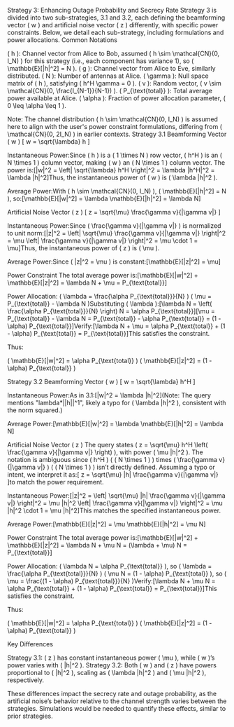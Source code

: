 Strategy 3: Enhancing Outage Probability and Secrecy Rate
Strategy 3 is divided into two sub-strategies, 3.1 and 3.2, each defining the beamforming vector ( w ) and artificial noise vector ( z ) differently, with specific power constraints. Below, we detail each sub-strategy, including formulations and power allocations.
Common Notations

( h ): Channel vector from Alice to Bob, assumed ( h \sim \mathcal{CN}(0, I_N) ) for this strategy (i.e., each component has variance 1), so ( \mathbb{E}[|h|^2] = N ).
( g ): Channel vector from Alice to Eve, similarly distributed.
( N ): Number of antennas at Alice.
( \gamma ): Null space matrix of ( h ), satisfying ( h^H \gamma = 0 ).
( v ): Random vector, ( v \sim \mathcal{CN}(0, \frac{I_{N-1}}{N-1}) ).
( P_{\text{total}} ): Total average power available at Alice.
( \alpha ): Fraction of power allocation parameter, ( 0 \leq \alpha \leq 1 ).

Note: The channel distribution ( h \sim \mathcal{CN}(0, I_N) ) is assumed here to align with the user's power constraint formulations, differing from ( \mathcal{CN}(0, 2I_N) ) in earlier contexts.
Strategy 3.1
Beamforming Vector ( w )
[ w = \sqrt{\lambda} h ]

Instantaneous Power:Since ( h ) is a ( 1 \times N ) row vector, ( h^H ) is an ( N \times 1 ) column vector, making ( w ) an ( N \times 1 ) column vector. The power is:[|w|^2 = \left| \sqrt{\lambda} h^H \right|^2 = \lambda |h^H|^2 = \lambda |h|^2]Thus, the instantaneous power of ( w ) is ( \lambda |h|^2 ).

Average Power:With ( h \sim \mathcal{CN}(0, I_N) ), ( \mathbb{E}[|h|^2] = N ), so:[\mathbb{E}[|w|^2] = \lambda \mathbb{E}[|h|^2] = \lambda N]


Artificial Noise Vector ( z )
[ z = \sqrt{\mu} \frac{\gamma v}{|\gamma v|} ]

Instantaneous Power:Since ( \frac{\gamma v}{|\gamma v|} ) is normalized to unit norm:[|z|^2 = \left| \sqrt{\mu} \frac{\gamma v}{|\gamma v|} \right|^2 = \mu \left| \frac{\gamma v}{|\gamma v|} \right|^2 = \mu \cdot 1 = \mu]Thus, the instantaneous power of ( z ) is ( \mu ).

Average Power:Since ( |z|^2 = \mu ) is constant:[\mathbb{E}[|z|^2] = \mu]


Power Constraint
The total average power is:[\mathbb{E}[|w|^2] + \mathbb{E}[|z|^2] = \lambda N + \mu = P_{\text{total}}]

Power Allocation:
( \lambda = \frac{\alpha P_{\text{total}}}{N} )
( \mu = P_{\text{total}} - \lambda N )Substituting ( \lambda ):[\lambda N = \left( \frac{\alpha P_{\text{total}}}{N} \right) N = \alpha P_{\text{total}}][\mu = P_{\text{total}} - \lambda N = P_{\text{total}} - \alpha P_{\text{total}} = (1 - \alpha) P_{\text{total}}]Verify:[\lambda N + \mu = \alpha P_{\text{total}} + (1 - \alpha) P_{\text{total}} = P_{\text{total}}]This satisfies the constraint.



Thus:

( \mathbb{E}[|w|^2] = \alpha P_{\text{total}} )
( \mathbb{E}[|z|^2] = (1 - \alpha) P_{\text{total}} )

Strategy 3.2
Beamforming Vector ( w )
[ w = \sqrt{\lambda} h^H ]

Instantaneous Power:As in 3.1:[|w|^2 = \lambda |h|^2](Note: The query mentions "lambda*||h||^1", likely a typo for ( \lambda |h|^2 ), consistent with the norm squared.)

Average Power:[\mathbb{E}[|w|^2] = \lambda \mathbb{E}[|h|^2] = \lambda N]


Artificial Noise Vector ( z )
The query states ( z = \sqrt{\mu} h^H \left( \frac{\gamma v}{|\gamma v|} \right) ), with power ( \mu |h|^2 ). The notation is ambiguous since ( h^H ) ( ( N \times 1 ) ) times ( \frac{\gamma v}{|\gamma v|} ) ( ( N \times 1 ) ) isn’t directly defined. Assuming a typo or intent, we interpret it as:[ z = \sqrt{\mu} |h| \frac{\gamma v}{|\gamma v|} ]to match the power requirement.

Instantaneous Power:[|z|^2 = \left| \sqrt{\mu} |h| \frac{\gamma v}{|\gamma v|} \right|^2 = \mu |h|^2 \left| \frac{\gamma v}{|\gamma v|} \right|^2 = \mu |h|^2 \cdot 1 = \mu |h|^2]This matches the specified instantaneous power.

Average Power:[\mathbb{E}[|z|^2] = \mu \mathbb{E}[|h|^2] = \mu N]


Power Constraint
The total average power is:[\mathbb{E}[|w|^2] + \mathbb{E}[|z|^2] = \lambda N + \mu N = (\lambda + \mu) N = P_{\text{total}}]

Power Allocation:
( \lambda N = \alpha P_{\text{total}} ), so ( \lambda = \frac{\alpha P_{\text{total}}}{N} )
( \mu N = (1 - \alpha) P_{\text{total}} ), so ( \mu = \frac{(1 - \alpha) P_{\text{total}}}{N} )Verify:[\lambda N + \mu N = \alpha P_{\text{total}} + (1 - \alpha) P_{\text{total}} = P_{\text{total}}]This satisfies the constraint.



Thus:

( \mathbb{E}[|w|^2] = \alpha P_{\text{total}} )
( \mathbb{E}[|z|^2] = (1 - \alpha) P_{\text{total}} )

Key Differences

Strategy 3.1: ( z ) has constant instantaneous power ( \mu ), while ( w )’s power varies with ( |h|^2 ).
Strategy 3.2: Both ( w ) and ( z ) have powers proportional to ( |h|^2 ), scaling as ( \lambda |h|^2 ) and ( \mu |h|^2 ), respectively.

These differences impact the secrecy rate and outage probability, as the artificial noise’s behavior relative to the channel strength varies between the strategies. Simulations would be needed to quantify these effects, similar to prior strategies.

